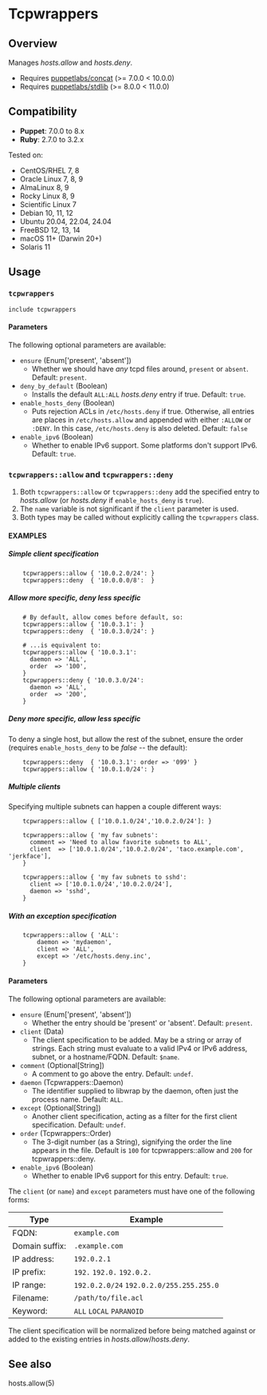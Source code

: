 # Tcpwrappers

## Overview

Manages _hosts.allow_ and _hosts.deny_.

* Requires [puppetlabs/concat](https://forge.puppet.com/puppetlabs/concat) (>= 7.0.0 < 10.0.0)
* Requires [puppetlabs/stdlib](https://forge.puppet.com/puppetlabs/stdlib) (>= 8.0.0 < 11.0.0)

## Compatibility

* **Puppet**: 7.0.0 to 8.x
* **Ruby**: 2.7.0 to 3.2.x

Tested on:
* CentOS/RHEL 7, 8
* Oracle Linux 7, 8, 9
* AlmaLinux 8, 9
* Rocky Linux 8, 9
* Scientific Linux 7
* Debian 10, 11, 12
* Ubuntu 20.04, 22.04, 24.04
* FreeBSD 12, 13, 14
* macOS 11+ (Darwin 20+)
* Solaris 11

## Usage

### `tcpwrappers`
```puppet
include tcpwrappers
```

#### Parameters
The following optional parameters are available:

* `ensure` (Enum['present', 'absent'])
    * Whether we should have *any* tcpd files around, `present` or `absent`.
    Default: `present`.
* `deny_by_default` (Boolean)
    * Installs the default `ALL:ALL` _hosts.deny_ entry if true.
    Default: `true`.
* `enable_hosts_deny` (Boolean)
    * Puts rejection ACLs in `/etc/hosts.deny` if true. Otherwise, all
    entries are places in `/etc/hosts.allow` and appended with either
    `:ALLOW` or `:DENY`. In this case, `/etc/hosts.deny` is also deleted.
    Default: `false`
* `enable_ipv6` (Boolean)
    * Whether to enable IPv6 support. Some platforms don't support IPv6.
    Default: `true`.

### `tcpwrappers::allow` and `tcpwrappers::deny`
1. Both `tcpwrappers::allow` or `tcpwrappers::deny` add the specified
entry to _hosts.allow_ (or _hosts.deny_ if `enable_hosts_deny` is `true`).
2. The `name` variable is not significant if the `client` parameter is used.
3. Both types may be called without explicitly calling the `tcpwrappers` class.

#### EXAMPLES

##### Simple client specification
```puppet
    tcpwrappers::allow { '10.0.2.0/24': }
    tcpwrappers::deny  { '10.0.0.0/8':  }
```
##### Allow more specific, deny less specific
```puppet
    # By default, allow comes before default, so:
    tcpwrappers::allow { '10.0.3.1': }
    tcpwrappers::deny  { '10.0.3.0/24': }

    # ...is equivalent to:
    tcpwrappers::allow { '10.0.3.1':
      daemon => 'ALL',
      order  => '100',
    }
    tcpwrappers::deny { '10.0.3.0/24':
      daemon => 'ALL',
      order  => '200',
    }
```
##### Deny more specific, allow less specific
To deny a single host, but allow the rest of the subnet, ensure the order
(requires `enable_hosts_deny` to be _false_ -- the default):
```puppet
    tcpwrappers::deny  { '10.0.3.1': order => '099' }
    tcpwrappers::allow { '10.0.1.0/24': }
```
##### Multiple clients
Specifying multiple subnets can happen a couple different ways:
```puppet
    tcpwrappers::allow { ['10.0.1.0/24','10.0.2.0/24']: }

    tcpwrappers::allow { 'my fav subnets':
      comment => 'Need to allow favorite subnets to ALL',
      client  => ['10.0.1.0/24','10.0.2.0/24', 'taco.example.com', 'jerkface'],
    }

    tcpwrappers::allow { 'my fav subnets to sshd':
      client => ['10.0.1.0/24','10.0.2.0/24'],
      daemon => 'sshd',
    }
```

##### With an exception specification
```puppet
    tcpwrappers::allow { 'ALL':
        daemon => 'mydaemon',
        client => 'ALL',
        except => '/etc/hosts.deny.inc',
    }
```
#### Parameters
The following optional parameters are available:

* `ensure` (Enum['present', 'absent'])
    * Whether the entry should be 'present' or 'absent'.  Default: `present`.
* `client` (Data)
    * The client specification to be added.  May be a string or array of
    strings. Each string must evaluate to a valid IPv4 or IPv6 address, subnet,
    or a hostname/FQDN.
    Default: `$name`.
* `comment` (Optional[String])
    * A comment to go above the entry. Default: `undef`.
* `daemon` (Tcpwrappers::Daemon)
    * The identifier supplied to libwrap by the daemon, often just the
    process name. Default: `ALL`.
* `except` (Optional[String])
    * Another client specification, acting as a filter for the first
    client specification. Default: `undef`.
* `order` (Tcpwrappers::Order)
    * The 3-digit number (as a String), signifying the order the line appears in the
    file. Default is `100` for tcpwrappers::allow and `200` for
    tcpwrappers::deny.
* `enable_ipv6` (Boolean)
    * Whether to enable IPv6 support for this entry. Default: `true`.

The `client` (or `name`) and `except` parameters must have one of the
following forms:

Type           | Example
-------------- | -------
FQDN:          | `example.com`
Domain suffix: | `.example.com`
IP address:    | `192.0.2.1`
IP prefix:     | `192.` `192.0.` `192.0.2.`
IP range:      | `192.0.2.0/24` `192.0.2.0/255.255.255.0`
Filename:      | `/path/to/file.acl`
Keyword:       | `ALL` `LOCAL` `PARANOID`

The client specification will be normalized before being matched
against or added to the existing entries in _hosts.allow_/_hosts.deny_.


## See also

hosts.allow(5)
